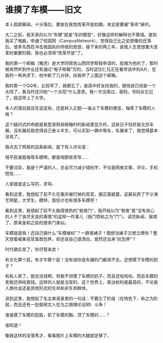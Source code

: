 # 谁摸了车模——旧文 #
本人孤陋寡闻，十分落后，要放在我党改革开放初期，肯定是要被“革命”掉的。

大二之前，我天真的以为“车模”就是“车的模型”，好像这样的解释也不算错。直到我买了电脑，申通了校园网（CampusNetwork），觉得自己比之前想像的还落后。很多东西在冲击我固执的传统的思想，接下来的两三年，是我人生思想重大变革的重要时期，我也必须得“改革开放”了。

我的第一个邮箱（雅虎）是大学同宿舍山西同学帮我申请的，挺难为他的了，那时候突然听到作业还有通过“电子邮箱”交的，当时这位仁兄正在看传说中的A片，在我的一再央求下，他中断了几分钟，给我申了上面这个邮箱。

我的第一个QQ号，比较早了，我都忘了，是高中好友给我的，据他说已经是一个太阳了，我当时还问他“一个太阳”什么意思。我一次没用过，密码，号码全忘记了，就这样上了大学。

本人的落后就且先说这些，还是转入正题──谁占了车模的便宜，侮辱了车模的人格？

这个疑问式的命题是我登录网易邮箱时的新闻里显示的，这些日子恰好是北京车展，没车展前我觉得自己奋斗半生，可以买到一辆中等车，车展来了，我觉得基本没戏了。

我点击了网易的这条新闻，底下有人评论道：

咱平民谁能侮辱车模啊，都是咱那些灵导……

不要诧异，我是个严谨的人，总会尽力减少错别字，不论是网络文章，评论，手机短信……

人家就是这么写的，灵导。

看到这里，我想起了前不久在重庆被打掉的高官，据正面披露，这厮玩弄了不少演艺明星，大学生，模特，我估计也有很多车模吧！

看到这里，我想起了前不久脑得很热的”兽兽门“，我开始以为”兽兽“是”没有良心的人干了丧尽天良的事情“的这样一件事儿（我门惯称之为”门”）。读完新闻，我错了，原来是和之前的很多门类似。

车模就是贱！还自己搞什么“车模维权”？一群臭婊子！既想当婊子又想立牌坊？整天想着被某高官富商包养，却还说自己很清白，竟然还出来“抗包养”？

时代确实变了，你尽管来卖！

有文化算个屁，有才华算个屁！没有钱你连车展的门都进不去，还想摸下车模的奶子？

有些人笑了，我也没钱啊，但我不但摸了车模的奶子，而且还哈哈哈，而且车模的老板还得给我钱。这样的人就是当官的，这个世界上，政治权利是最高的，不论是人类社会还是其他形式的生命和非生命群体。

讲到这里，我想起了毛主席语录里的一句话：不要忘了阶级（在特色下，称之为阶层，而且还有一批御用文人在为之搞理论证明）斗争！

谁谁摸了车模的屁股，抓了车模的胸，顶了车模的……？

谁知道！

像我这样的没落秀才，看看图片上车模的大腿就足够了。